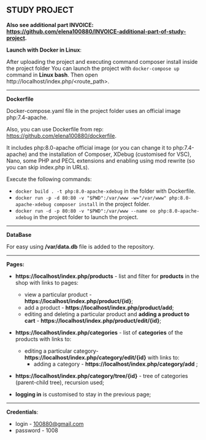 ## STUDY PROJECT
**Also see additional part INVOICE: https://github.com/elena100880/INVOICE-additional-part-of-study-project.**

**Launch with Docker in Linux**:

After uploading the project and executing command composer install inside the project folder You can launch the project with `docker-compose up` command in **Linux bash**. Then open http://localhost/index.php/<route_path>.


***
**Dockerfile**

Docker-compose.yaml file in the project folder uses an official image php:7.4-apache.

Also, you can use Dockerfile from rep: https://github.com/elena100880/dockerfile.

It includes php:8.0-apache official image (or you can change it to php:7.4-apache) and the installation of Composer, XDebug (customised for VSC), Nano, some PHP and PECL extensions and enabling using mod rewrite (so you can skip index.php in URLs).

Execute the following commands:

  + `docker build . -t php:8.0-apache-xdebug` in the folder with Dockerfile.
  + `docker run -p -d 80:80 -v "$PWD":/var/www -w="/var/www" php:8.0-apache-xdebug composer install` in the project folder.
  + `docker run -d -p 80:80 -v "$PWD":/var/www --name oo php:8.0-apache-xdebug` in the project folder to launch the project.

***
**DataBase**

For easy using  **/var/data.db** file is added to the repository.

***
**Pages:**

+ **https://localhost/index.php/products** - list and filter for **products** in the shop with links to pages:
  * view a particular product - **https://localhost/index.php/product/{id}**;
  * add a product - **https://localhost/index.php/product/add**;
  * editing and deleting a particular product and **adding a product to cart** - **https://localhost/index.php/product/edit/{id}**;
  
+ **https://localhost/index.php/categories**  - list of **categories** of the products with links to:
  * editing a particular category- **https://localhost/index.php/category/edit/{id}** with links to:
    * adding a category - **https://localhost/index.php/category/add** ;
  
+ **https://localhost/index.php/category/tree/{id}** - tree of categories (parent-child tree), recursion used;
  
+ **logging in** is customised to stay in the previous page;




***
**Credentials**: 
+ login - 100880@gmail.com 
+ password - 1008
